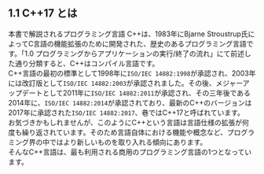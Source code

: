 ## 1.1 C++17 とは

本書で解説されるプログラミング言語 C++は、1983年にBjarne Stroustrup氏によってC言語の機能拡張のために開発された、歴史のあるプログラミング言語です。「1.0 プログラミングからアプリケーションの実行/終了の流れ」にて前述した通り分類すると、C++はコンパイル言語です。<br>C++言語の最初の標準として1998年に`ISO/IEC 14882:1998`が承認され、2003年には改訂版として`ISO/IEC 14882:2003`が承認されました。その後、メジャーアップデートとして2011年に`ISO/IEC 14882:2011`が承認され、その三年後である2014年に、`ISO/IEC 14882:2014`が承認されており、最新のC++のバージョンは2017年に承認された`ISO/IEC 14882:2017`、巷ではC++17と呼ばれています。<br>お気づきかもしれませんが、このようにC++という言語は言語仕様の拡張が何度も繰り返されています。そのため言語自体における機能や概念など、プログラミング界の中ではより新しいものを取り入れる傾向にあります。<br>そんなC++言語は、最も利用される商用のプログラミング言語の1つとなっています。
